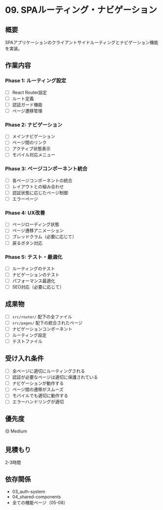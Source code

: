 # 09. SPAルーティング・ナビゲーション

## 概要
SPAアプリケーションのクライアントサイドルーティングとナビゲーション機能を実装。

## 作業内容

### Phase 1: ルーティング設定
- [ ] React Router設定
- [ ] ルート定義
- [ ] 認証ガード機能
- [ ] ページ遷移管理

### Phase 2: ナビゲーション
- [ ] メインナビゲーション
- [ ] ページ間のリンク
- [ ] アクティブ状態表示
- [ ] モバイル対応メニュー

### Phase 3: ページコンポーネント統合
- [ ] 各ページコンポーネントの統合
- [ ] レイアウトとの組み合わせ
- [ ] 認証状態に応じたページ制御
- [ ] エラーページ

### Phase 4: UX改善
- [ ] ページローディング状態
- [ ] ページ遷移アニメーション
- [ ] ブレッドクラム（必要に応じて）
- [ ] 戻るボタン対応

### Phase 5: テスト・最適化
- [ ] ルーティングのテスト
- [ ] ナビゲーションのテスト
- [ ] パフォーマンス最適化
- [ ] SEO対応（必要に応じて）

## 成果物
- [ ] `src/router/` 配下の全ファイル
- [ ] `src/pages/` 配下の統合されたページ
- [ ] ナビゲーションコンポーネント
- [ ] ルーティング設定
- [ ] テストファイル

## 受け入れ条件
- [ ] 全ページに適切にルーティングされる
- [ ] 認証が必要なページは適切に保護されている
- [ ] ナビゲーションが動作する
- [ ] ページ間の遷移がスムーズ
- [ ] モバイルでも適切に動作する
- [ ] エラーハンドリングが適切

## 優先度
🟡 Medium

## 見積もり
2-3時間

## 依存関係
- 03_auth-system
- 04_shared-components
- 全ての機能ページ（05-08）